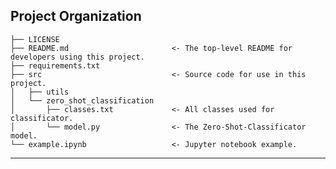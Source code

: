 
Project Organization
------------

    ├── LICENSE
    ├── README.md                       <- The top-level README for developers using this project.
    ├── requirements.txt 
    ├── src                             <- Source code for use in this project.
    │   ├── utils
    │   └── zero_shot_classification
    │       ├── classes.txt             <- All classes used for classificator.
    │       └── model.py                <- The Zero-Shot-Classificator model.
    └── example.ipynb                   <- Jupyter notebook example.


--------